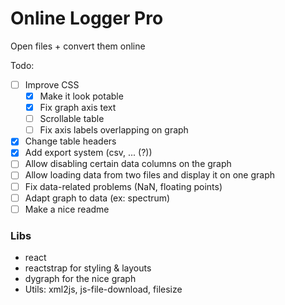 # Online Logger Pro

Open files + convert them online

Todo:

  - [ ] Improve CSS
    - [x] Make it look potable
    - [x] Fix graph axis text
    - [ ] Scrollable table
    - [ ] Fix axis labels overlapping on graph
  - [x] Change table headers
  - [x] Add export system (csv, ... (?))
  - [ ] Allow disabling certain data columns on the graph
  - [ ] Allow loading data from two files and display it on one graph
  - [ ] Fix data-related problems (NaN, floating points)
  - [ ] Adapt graph to data (ex: spectrum)
  - [ ] Make a nice readme
  
### Libs

  - react
  - reactstrap for styling & layouts
  - dygraph for the nice graph
  - Utils: xml2js, js-file-download, filesize
